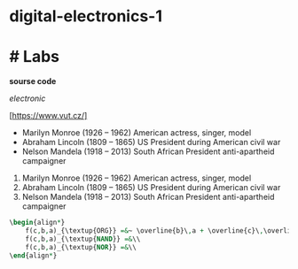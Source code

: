 # digital-electronics-1

# # Labs


**sourse code**

 *electronic*
 
 [https://www.vut.cz/]
 
 
- Marilyn Monroe (1926 – 1962) American actress, singer, model
- Abraham Lincoln (1809 – 1865) US President during American civil war
- Nelson Mandela (1918 – 2013)  South African President anti-apartheid campaigner


1. Marilyn Monroe (1926 – 1962) American actress, singer, model
2. Abraham Lincoln (1809 – 1865) US President during American civil war
3. Nelson Mandela (1918 – 2013)  South African President anti-apartheid campaigner


``` vhdl
\begin{align*}
    f(c,b,a)_{\textup{ORG}} =&~ \overline{b}\,a + \overline{c}\,\overline{b}\\
    f(c,b,a)_{\textup{NAND}} =&\\
    f(c,b,a)_{\textup{NOR}} =&\\
\end{align*}

```
